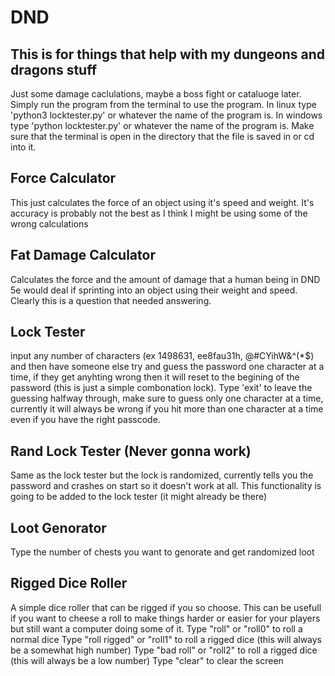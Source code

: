 # DND
This is for things that help with my dungeons and dragons stuff
------------------------------------
Just some damage caclulations, maybe a boss fight or cataluoge later. Simply run the program from the terminal to use the program.
In linux type 'python3 locktester.py' or whatever the name of the program is.
In windows type 'python locktester.py' or whatever the name of the program is. 
Make sure that the terminal is open in the directory that the file is saved in or cd into it. 


Force Calculator
------------------------------------
This just calculates the force of an object using it's speed and weight. It's accuracy is probably not the best as I think I might be using some of the wrong calculations

Fat Damage Calculator
------------------------------------
Calculates the force and the amount of damage that a human being in DND 5e would deal if sprinting into an object using their weight and speed. Clearly this is a question that needed answering. 

Lock Tester
-----------------------------------
input any number of characters (ex 1498631, ee8fau31h, @#CYihW&^(*$) and then have someone else try and guess the password one character at a time, if they get anyhting wrong then it will reset to the begining of the password (this is just a simple combonation lock). Type 'exit' to leave the guessing halfway through, make sure to guess only one character at a time, currently it will always be wrong if you hit more than one character at a time even if you have the right passcode. 

Rand Lock Tester (Never gonna work)
-----------------------------------
Same as the lock tester but the lock is randomized, currently tells you the password and crashes on start so it doesn't work at all. This functionality is going to be added to the lock tester (it might already be there)

Loot Genorator
-----------------------------------
Type the number of chests you want to genorate and get randomized loot

Rigged Dice Roller
-----------------------------------
A simple dice roller that can be rigged if you so choose. This can be usefull if you want to cheese a roll to make things harder or easier for your players but still want a computer doing some of it. 
Type "roll" or "roll0" to roll a normal dice
Type "roll rigged" or "roll1" to roll a rigged dice (this will always be a somewhat high number)
Type "bad roll" or "roll2" to roll a rigged dice (this will always be a low number)
Type "clear" to clear the screen
